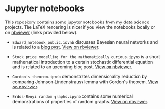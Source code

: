 # Jupyter notebooks

This repository contains some jupyter notebooks from my data science projects. The LaTeX rendering is nicer if you view the notebooks locally or on [nbviewer](https://nbviewer.jupyter.org/) (links provided below).

* `Edward_notebook_public.ipynb` discusses Bayesian neural networks and is related to a [blog post](https://qvik.com/news/data-science-bayesian-neural-networks-edward/). [View on nbviewer](https://nbviewer.jupyter.org/github/mikkokemppainen/Jupyter_notebooks/blob/master/Edward_notebook_public.ipynb).

* `Stock price modelling for the mathematically curious.ipynb` is a short mathematical introduction to a certain stochastic differential equation and is related to an upcoming blog post. [View on nbviewer](https://nbviewer.jupyter.org/github/mikkokemppainen/Jupyter_notebooks/blob/master/Stock%20price%20modelling%20for%20the%20mathematically%20curious.ipynb).

* `Gordon's theorem.ipynb` demonstrates dimensionality reduction by comparing Johnson-Lindenstrauss lemma with Gordon's theorem. [View on nbviewer](https://github.com/mikkokemppainen/Jupyter_notebooks/blob/master/Gordon's%20theorem.ipynb).

* `Erdos-Renyi random graphs.ipynb` contains some numerical demonstrations of properties of random graphs. [View on nbviewer](https://nbviewer.jupyter.org/github/mikkokemppainen/Jupyter_notebooks/blob/master/Erdos-Renyi%20random%20graphs.ipynb).
